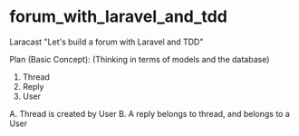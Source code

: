 # forum_with_laravel_and_tdd
Laracast "Let's build a forum with Laravel and TDD"

Plan (Basic Concept): (Thinking in terms of models and the database)

1. Thread
2. Reply
3. User

A. Thread is created by User
B. A reply belongs to thread, and belongs to a User
